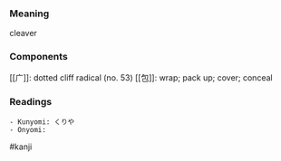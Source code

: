 ### Meaning

cleaver

### Components

[[广]]: dotted cliff radical (no. 53) [[包]]: wrap; pack up; cover; conceal

### Readings

```
- Kunyomi: くりや
- Onyomi: 
```

#kanji